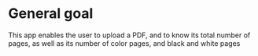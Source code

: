 # General goal
This app enables the user to upload a PDF, and to know its total number of pages, as well as its number of color pages, and black and white pages
